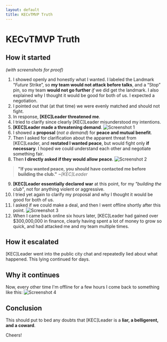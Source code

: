 ```yaml
---
layout: default
title: KECvTMVP Truth
---
```


# KECvTMVP Truth

## How it started
_(with screenshots for proof)_

1. I showed openly and honestly what I wanted. I labeled the Landmark “*Future* Strike”, so **my team would not attack before talks**, and a “Stop” pin, so my team **would not go further** *if* we did get the landmark. I also explained why I thought it would be good for both of us. I expected a negotiation.
2. I pointed out that (at that time) we were evenly matched and should not fight.
3. In response, **[KEC]Leader threatened me**.
4. I tried to clarify since clearly [KEC]Leader misunderstood my intentions.
5. **[KEC]Leader made a threatening demand**.
![Screenshot 1](screenshot_1.png)
6. I showed a **proposal** (*not a demand*) for **peace and mutual benefit**.
7. Then I asked for clarification about the apparent threat from [KEC]Leader, and **restated I wanted peace**, but would fight only **if necessary**. I hoped we could understand each other and negotiate something fair.
8. Then **I directly asked if they would allow peace**.
![Screenshot 2](screenshot_2.png)
> **"If you wanted peace, you should have contacted me before building the club."** *~[KEC]Leader*
9. **[KEC]Leader essentially declared war** at this point, for my *"building the club"*, not for anything violent or aggressive.
10. I tried yet again to clarify my proposal and why I thought it would be good for both of us.
11. I asked if we could make a deal, and then I went offline shortly after this point.
![Screenshot 3](screenshot_3.png)
12. When I came back online six hours later, [KEC]Leader had gained over $300,000,000 in finance, clearly having spent a lot of money to grow so quick, and had attacked me and my team multiple times.

## How it escalated

[KEC]Leader went into the public city chat and repeatedly lied about what happened. This lying continued for days.

## Why it continues

Now, every other time I'm offline for a few hours I come back to something like this:
![Screenshot 4](screenshot_4.png) 

## Conclusion

This should put to bed any doubts that [KEC]Leader is a **liar, a belligerent, and a coward**.

Cheers!
